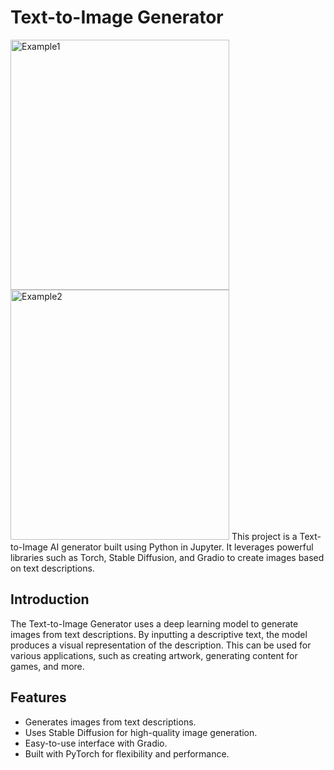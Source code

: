 # Text-to-Image Generator
<img src="https://github.com/user-attachments/assets/ed9d05ee-6bf4-49e8-9a2f-976059b793c2" alt="Example1" width="350" height="400"/>
<img src="https://github.com/user-attachments/assets/c187e6ff-64ed-4b48-8570-becdf67291c8" alt="Example2" width="350" height="400" />
This project is a Text-to-Image AI generator built using Python in Jupyter. It leverages powerful libraries such as Torch, Stable Diffusion, and Gradio to create images based on text descriptions.

## Introduction
The Text-to-Image Generator uses a deep learning model to generate images from text descriptions. By inputting a descriptive text, the model produces a visual representation of the description. This can be used for various applications, such as creating artwork, generating content for games, and more.

## Features
- Generates images from text descriptions.
- Uses Stable Diffusion for high-quality image generation.
- Easy-to-use interface with Gradio.
- Built with PyTorch for flexibility and performance.

